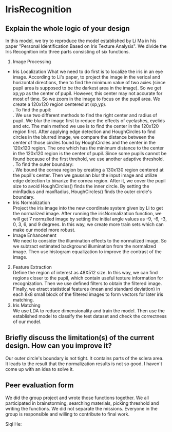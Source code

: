 # IrisRecognition
## Explain the whole logic of your design
In this model, we try to reproduce the model established by Li Ma in his paper "Personal Identification Based on Iris Texture Analysis". 
We divide the Iris Recognition into three parts consisting of six functions. <br />
1. Image Processing <br />
- Iris Localization
What we need to do first is to localize the iris in an eye image. According to Li's paper, to project the image in the verical and horizontal directions, then to find the minimum value of two axies (since pupil area is supposed to be the darkest area in the image). So we get xp,yp as the center of pupil. However, this center may not accurate for most of time. So we zoom in the image to focus on the pupil area. We create a 120x120 region centered at (xp,yp).<br />. 
To find the pupil: <br />. 
We use two different methods to find the right center and radius of pupil. We blur the image first to reduce the effects of eyelashes, eyelids and etc. The main method we use is to find the center in the 120x120 region first. After applying edge detection and HoughCircles to find circles in the blurred image, we compare the distance between the center of those circles found by HoughCircles and the center in the 120x120 region. The one which has the minimum distance to the center in the 120x120 region is the center of pupil. Since some pupils cannot be found because of the first threhold, we use another adaptive threshold. <br />. 
To find the outer boundary:  <br />. 
We bound the cornea region by creating a 130x130 region centered at the pupil's center. Then we gaussian blur the input image and utilize edge detection to binarize the cornea region. After it, we cover the pupil size to avoid HoughCircles() finds the inner circle. By setting the minRadius and maxRadius, HoughCircles() finds the outer circle's boundary. <br />
- Iris Normalization <br />
Project the iris image into the new coordinate system given by Li to get the normalized image. After running the irisNormalization function, we will get 7 normzlied image by setting the initial angle values as -9, -6, -3, 0, 3, 6, and 9 degrees. In this way, we create more train sets which can make our model more robust. <br />
- Image Enhancement <br />
We need to consider the illumination effects to the normalized image. So we subtract estimated background illumination from the normalized image. Then use histogram equalization to improve the contrast of the image. <br />
2. Feature Extraction <br />
Define the region of interest as 48X512 size. In this way, we can find regions closer to the pupil, which contain useful texture information for recognization. Then we use defined filters to obtain the filtered image. Finally, we etract statistical features (mean and standard deviation) in each 8x8 small block of the filtered images to form vectors for later iris matching.
 3. Iris Matching <br />
We use LDA to reduce dimensionality and train the model. Then use the established model to classify the test dataset and check the correctness of our model.
## Briefly discuss the limitation(s) of the current design. How can you improve it?
Our outer circle's boundary is not tight. It contains parts of the sclera area. It leads to the result that the normalization results is not so good. I haven't come up with an idea to solve it.
## Peer evaluation form
We did the group project and wrote those functions together. We all participated in brainstorming, searching materials, picking threshold and writing the functions. We did not separate the missions. Everyone in the group is responsible and willing to contribute to final work. 

Siqi He: <br />
